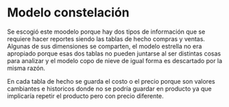 # Modelo constelación

Se escogió este moodelo porque hay dos tipos de información que se requiere hacer reportes siendo las tablas de hecho compras y ventas. Algunas de sus dimensiones se comparten, el modelo estrella no era apropiado porque esas dos tablas no pueden juntarse al ser distintas cosas para analizar y el modelo copo de nieve de igual forma es descartado por la misma razón.

En cada tabla de hecho se guarda el costo o el precio porque son valores cambiantes e historicos donde no se podría guardar en producto ya que implicaría repetir el producto pero con precio diferente.